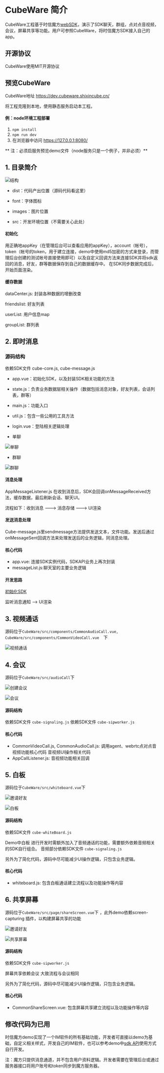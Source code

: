 # CubeWare 简介
CubeWare工程基于时信魔方[webSDK](https://www.shixincube.com/)，演示了SDK聊天，群组，点对点音视频，会议，屏幕共享等功能。用户可参照CubeWare，将时信魔方SDK接入自己的app。

## 开源协议
CubeWare使用MIT开源协议

## 预览CubeWare
CubeWare地址 https://dev.cubeware.shixincube.cn/

将工程克隆到本地，使用静态服务启动本工程。

#### 例：node环境工程部署
1. `npm install`
2. `npm run dev`
3. 在浏览器中访问 https://127.0.0.1:8080/

** 注：必须启服务预览demo文件（node服务只是一个例子，并非必须）**

## 1. 目录简介

![结构](https://upload-images.jianshu.io/upload_images/4895345-2a6f7a9a4b793880.png?imageMogr2/auto-orient/strip%7CimageView2/2/w/1240)

* dist：代码产出位置（源码代码看这里）

* font：字体图标

* images：图片位置

* src：开发环境位置（不需要关心此处）

#### 初始化

用正确地appKey（在管理后台可以查看应用的appKey），account（帐号），token（帐号的token，用于建立连接，demo中使用md5加密的方式来登录，而管理后台创建的测试帐号直接使用即可）以及自定义回调方法来连接SDK并将sdk返回的消息，好友，群等数据保存到自己的数据缓存中。
在SDK同步数据完成后，开始页面渲染。

#### 缓存数据

dataCenter.js: 封装各种数据的增删改查

friendslist: 好友列表

userList: 用户信息map

groupList: 群列表

## 2. 即时消息

### 源码结构

依赖SDK文件 cube-core.js, cube-message.js
* app.vue：初始化SDK，以及封装SDK相关功能的方法

* state.js：负责业务数据层相关操作（数据包括消息对象，好友列表，会话列表，群等）

* main.js：功能入口

* util.js：包含一些公用的工具方法

* login.vue：登陆相关逻辑处理

* 单聊

![单聊](https://upload-images.jianshu.io/upload_images/4895345-0b64e3788b8aea36.jpg?imageMogr2/auto-orient/strip%7CimageView2/2/w/1240)

* 群聊

![群聊](https://upload-images.jianshu.io/upload_images/4895345-fe372390ea510584.png?imageMogr2/auto-orient/strip%7CimageView2/2/w/1240)

#### 消息处理
AppMessageListener.js 在收到消息后，SDK会回调onMessageReceived方法，缓存数据，最后刷新会话、聊天UI。

流程如下：收到消息 ---> 消息存储 ---> UI渲染

#### 发送消息处理
Cube-message.js里sendmessage方法提供发送文本，文件功能。发送后通过onMessageSent回调方法来处理发送后的业务逻辑，同消息处理。

#### 核心代码
* app.vue: 连接SDK实例代码，SDKAPI业务上再次封装
* messageList.js:聊天室的主要业务逻辑

#### 开发思路

[初始化SDK](https://www.shixincube.com/document/web/introduction.html)

监听消息通知  —> UI渲染

## 3. 视频通话

源码位于`CubeWare/src/components/CommonAudioCall.vue, CubeWare/src/components/CommonVideoCall.vue  `下

![视频通话](https://upload-images.jianshu.io/upload_images/4895345-80e7c127ac48878e.png?imageMogr2/auto-orient/strip%7CimageView2/2/w/1240)

## 4. 会议

源码位于`CubeWare/src/audioCall`下

![创建会议](https://upload-images.jianshu.io/upload_images/4895345-0151fe9ffe5d3e39.jpg?imageMogr2/auto-orient/strip%7CimageView2/2/w/1240)

![会议](https://upload-images.jianshu.io/upload_images/4895345-9544619110da0305.jpg?imageMogr2/auto-orient/strip%7CimageView2/2/w/1240)

#### 源码结构

依赖SDK文件 `cube-signaling.js`
依赖SDK文件 `cube-sipworker.js`

#### 核心代码
* CommonVideoCall.js, CommonAudioCall.js: 调用agent、webrtc点对点音视频功能核心代码 音视频UI操作相关代码
* AppCallListener.js: 音视频功能相关回调

## 5. 白板

源码位于`CubeWare/src/whiteboard.vue`下

![邀请好友](https://upload-images.jianshu.io/upload_images/4895345-9c2ddafb717bbef5.jpg?imageMogr2/auto-orient/strip%7CimageView2/2/w/1240)

![白板](https://upload-images.jianshu.io/upload_images/4895345-8170782f802c9f4b.jpg?imageMogr2/auto-orient/strip%7CimageView2/2/w/1240)

#### 源码结构

依赖SDK文件 `cube-whiteBoard.js`

Demo中白板 进行开发时需额外加入了音频通话的功能，需要额外依赖音频相关的SDK自行组合。
音频部分依赖SDK文件 `cube-signaling.js`

另外为了简化代码，源码中尽可能减少UI操作逻辑，只包含业务逻辑。

#### 核心代码
* whiteboard.js: 包含白板通话建立流程以及功能操作等内容

## 6. 共享屏幕

源码位于`CubeWare/src/page/shareScreen.vue`下 ，此外demo依赖screen-capturing 插件，以构建屏幕共享的功能

![邀请好友](https://upload-images.jianshu.io/upload_images/4895345-101cdc8b106c9025.jpg?imageMogr2/auto-orient/strip%7CimageView2/2/w/1240)

![共享屏幕](https://upload-images.jianshu.io/upload_images/4895345-bc65baf0a38767b1.jpg?imageMogr2/auto-orient/strip%7CimageView2/2/w/1240)

#### 源码结构

依赖SDK文件 `cube-sipworker.js`

屏幕共享依赖会议 大致流程与会议相同

另外为了简化代码，源码中尽可能减少UI操作逻辑，只包含业务逻辑。

#### 核心代码
* CommonShareScreen.vue: 包含屏幕共享建立流程以及功能操作等内容

## 修改代码为已用

时信魔方demo实现了一个IM软件的所有基础功能，开发者可直接以demo为基础，自定义相关样式，开发自己的IM软件，也可以参考demo中[sdk API](https://www.shixincube.com/document/web/introduction.html)使用方式自行开发。

注：魔方只提供消息通道，并不包含用户资料逻辑。开发者需要在管理后台或通过服务器接口将用户账号和token同步到魔方服务器。
